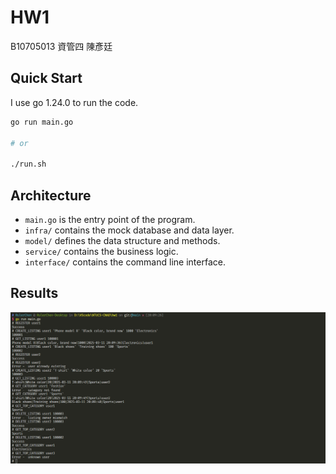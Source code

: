 # HW1

B10705013 資管四 陳彥廷

## Quick Start

I use go 1.24.0 to run the code.

```bash
go run main.go

# or

./run.sh
```

## Architecture

- `main.go` is the entry point of the program.
- `infra/` contains the mock database and data layer.
- `model/` defines the data structure and methods.
- `service/` contains the business logic.
- `interface/` contains the command line interface.

## Results

![alt text](./docs/image.png)
